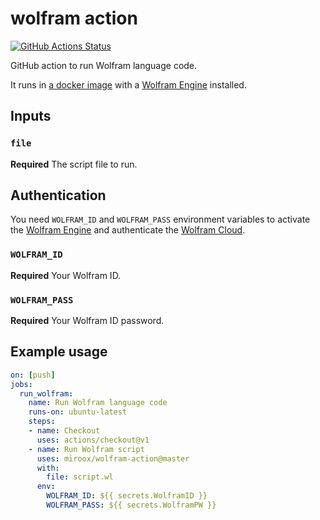 # wolfram action

[![GitHub Actions Status](https://github.com/miRoox/wolfram-action/workflows/Test%20Action/badge.svg)](https://github.com/miRoox/wolfram-action/actions)

GitHub action to run Wolfram language code.

It runs in [a docker image](https://github.com/arnoudbuzing/wolfram-engine-docker) with a [Wolfram Engine](https://www.wolfram.com/engine/) installed.

## Inputs

### `file`

**Required** The script file to run.

## Authentication

You need `WOLFRAM_ID` and `WOLFRAM_PASS` environment variables to activate the [Wolfram Engine](https://www.wolfram.com/engine/) and authenticate the [Wolfram Cloud](https://www.wolframcloud.com/).

### `WOLFRAM_ID`

**Required** Your Wolfram ID.

### `WOLFRAM_PASS`

**Required** Your Wolfram ID password.

## Example usage

```yaml
on: [push]
jobs:
  run_wolfram:
    name: Run Wolfram language code
    runs-on: ubuntu-latest
    steps:
    - name: Checkout
      uses: actions/checkout@v1
    - name: Run Wolfram script
      uses: miroox/wolfram-action@master
      with:
        file: script.wl
      env:
        WOLFRAM_ID: ${{ secrets.WolframID }}
        WOLFRAM_PASS: ${{ secrets.WolframPW }}
```

